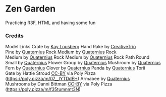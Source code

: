 # Zen Garden

Practicing R3F, HTML and having some fun

### Credits

Model Links
Crate by [Kay Lousberg](https://poly.pizza/m/yCBoU0iyOk)
Hand Rake by [CreativeTrio](https://poly.pizza/m/svzOLCZ74s)
Pine by [Quaternius](https://poly.pizza/m/79gmlLnweB)
Rock Medium by [Quaternius](https://poly.pizza/m/JQxF95498B)
Rock Medium by [Quaternius](https://poly.pizza/m/s1OJ3bBzqc)
Rock Medium by [Quaternius](https://poly.pizza/m/KZdEP3uUpa)
Rock Path Round Small by [Quaternius](https://poly.pizza/m/yHEdadj5I0)
Flower Group by [Quaternius](https://poly.pizza/m/LqTljN6Wg2)
Mushroom by [Quaternius](https://poly.pizza/m/aOW08oSrd4)
Fern by [Quaternius](https://poly.pizza/m/jqcanvH7D6)
Clover by [Quaternius](https://poly.pizza/m/u5SOgBFiut)
Panda by [Quaternius](https://poly.pizza/m/q1uJ28Hs8T)
Torii Gate by Hattie Stroud [CC-BY](https://creativecommons.org/licenses/by/3.0/) via Poly Pizza (https://poly.pizza/m/07__lYTDdEH)
Armabee by [Quaternius](https://poly.pizza/m/42djT5zJnx)
Mushrooms by Danni Bittman [CC-BY](https://creativecommons.org/licenses/by/3.0/) via Poly Pizza (https://poly.pizza/m/f35tumnmt3N)
